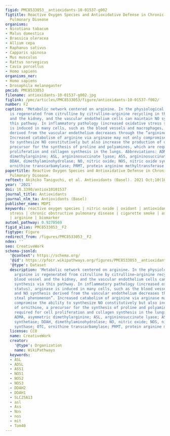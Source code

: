 ```yaml
---
figid: PMC8533053__antioxidants-10-01537-g002
figtitle: Reactive Oxygen Species and Antioxidative Defense in Chronic Obstructive
  Pulmonary Disease
organisms:
- Nicotiana tabacum
- Malus domestica
- Brassica oleracea
- Allium cepa
- Raphanus sativus
- Capparis spinosa
- Mus musculus
- Rattus norvegicus
- Cavia porcellus
- Homo sapiens
organisms_ner:
- Homo sapiens
- Drosophila melanogaster
pmcid: PMC8533053
filename: antioxidants-10-01537-g002.jpg
figlink: /pmc/articles/PMC8533053/figure/antioxidants-10-01537-f002/
number: F2
caption: 'Metabolic network centered on arginine. In the physiological state, arginine
  is regenerated from citrulline by citrulline–arginine recycling in the blood vessel
  and the kidney, and the vascular endothelium cells can maintain NO synthesis via
  this pathway. In inflammatory pathology (increased oxidative stress status), arginase
  is induced in many cells, such as the blood vessels and macrophages, and NO synthesis
  derived from the vascular endothelium decreases through the “arginine steal phenomenon”.
  Increased catabolism of arginine via arginase may not only compromise the ability
  to synthesize NO constitutively but also increase the production of ornithine, a
  precursor for the synthesis of proline and polyamines, which are required for cell
  proliferation and collagen synthesis in the lungs. Abbreviations: ADMA, asymmetric
  dimethylarginine; ASL, argininosuccinate lyase; ASS, argininosuccinate synthetase;
  DDAH, dimethylaminohydrolase; NO, nitric oxide; NOS, nitric oxide synthase; OTC,
  ornithine transcarbamylase; PRMT, protein arginine methyltransferase.'
papertitle: Reactive Oxygen Species and Antioxidative Defense in Chronic Obstructive
  Pulmonary Disease.
reftext: Akihiko Taniguchi, et al. Antioxidants (Basel). 2021 Oct;10(10):1537.
year: '2021'
doi: 10.3390/antiox10101537
journal_title: Antioxidants
journal_nlm_ta: Antioxidants (Basel)
publisher_name: MDPI
keywords: reactive oxygen species | nitric oxide | oxidant | antioxidant | oxidative
  stress | chronic obstructive pulmonary disease | cigarette smoke | asymmetric dimethylarginine
  | arginine | biomarker
automl_pathway: 0.9270569
figid_alias: PMC8533053__F2
figtype: Figure
redirect_from: /figures/PMC8533053__F2
ndex: ''
seo: CreativeWork
schema-jsonld:
  '@context': https://schema.org/
  '@id': https://pfocr.wikipathways.org/figures/PMC8533053__antioxidants-10-01537-g002.html
  '@type': Dataset
  description: 'Metabolic network centered on arginine. In the physiological state,
    arginine is regenerated from citrulline by citrulline–arginine recycling in the
    blood vessel and the kidney, and the vascular endothelium cells can maintain NO
    synthesis via this pathway. In inflammatory pathology (increased oxidative stress
    status), arginase is induced in many cells, such as the blood vessels and macrophages,
    and NO synthesis derived from the vascular endothelium decreases through the “arginine
    steal phenomenon”. Increased catabolism of arginine via arginase may not only
    compromise the ability to synthesize NO constitutively but also increase the production
    of ornithine, a precursor for the synthesis of proline and polyamines, which are
    required for cell proliferation and collagen synthesis in the lungs. Abbreviations:
    ADMA, asymmetric dimethylarginine; ASL, argininosuccinate lyase; ASS, argininosuccinate
    synthetase; DDAH, dimethylaminohydrolase; NO, nitric oxide; NOS, nitric oxide
    synthase; OTC, ornithine transcarbamylase; PRMT, protein arginine methyltransferase.'
  license: CC0
  name: CreativeWork
  creator:
    '@type': Organization
    name: WikiPathways
  keywords:
  - ASL
  - ADSL
  - ASS1
  - NOS1
  - NOS2
  - NOS3
  - DDAH2
  - DDAH1
  - SLC25A13
  - asl
  - Ass
  - Nos
  - nos
  - mit
  - Tom40
---
```


